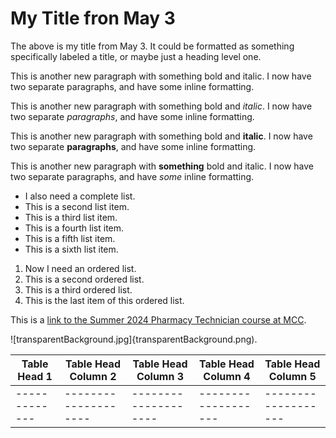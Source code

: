 # My Title fron May 3

The above is my title from May 3. It could be formatted as something specifically labeled a title, or maybe just a heading level one.

This is another new paragraph with something bold and italic. I now have two separate paragraphs, and have some inline formatting.

This is another new paragraph with something bold and *italic*. I now have two separate _paragraphs_, and have some inline formatting.

This is another new paragraph with something bold and __italic__. I now have two separate **paragraphs**, and have some inline formatting.

This is another new paragraph with __something__ bold and italic. I now have two separate paragraphs, and have _some_ inline formatting.

- I also need a complete list.
- This is a second list item.
- This is a third list item.
- This is a fourth list item.
- This is a fifth list item.
- This is a sixth list item.

1. Now I need an ordered list.
1. This is a second ordered list.
1. This is a third ordered list.
1. This is the last item of this ordered list.

This is a [link to the Summer 2024 Pharmacy Technician course at MCC](https://www.middlesex.mass.edu/careertraining/pharmtec.aspx).

![transparentBackground.jpg]{transparentBackground.png).

| Table Head 1 | Table Head Column 2 | Table Head Column 3 | Table Head Column 4 | Table Head Column 5 |
| -------------| --------------------| --------------------| ------------------- | ------------------- |
| -------------| --------------------| --------------------| ------------------- | ------------------- |

